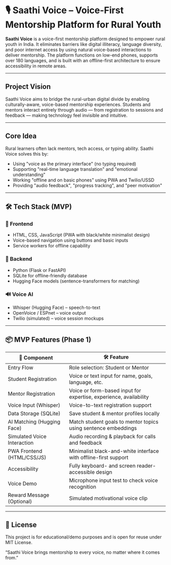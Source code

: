 # 🎙️ Saathi Voice – Voice-First Mentorship Platform for Rural Youth

**Saathi Voice** is a voice-first mentorship platform designed to empower rural youth in India. It eliminates barriers like digital illiteracy, language diversity, and poor internet access by using natural voice-based interactions to deliver mentorship. The platform functions on low-end phones, supports over 180 languages, and is built with an offline-first architecture to ensure accessibility in remote areas.

---

##  Project Vision

Saathi Voice aims to bridge the rural-urban digital divide by enabling culturally-aware, voice-based mentorship experiences. Students and mentors interact entirely through audio — from registration to sessions and feedback — making technology feel invisible and intuitive.

---

##  Core Idea

Rural learners often lack mentors, tech access, or typing ability. Saathi Voice solves this by:

* Using "voice as the primary interface" (no typing required)
* Supporting "real-time language translation" and "emotional understanding"
* Working "offline and on basic phones" using PWA and Twilio/USSD
* Providing "audio feedback", "progress tracking", and "peer motivation"

---

## 🛠️ Tech Stack (MVP)

### 🧩 Frontend

* HTML, CSS, JavaScript (PWA with black/white minimalist design)
* Voice-based navigation using buttons and basic inputs
* Service workers for offline capability

### 🧠 Backend

* Python (Flask or FastAPI)
* SQLite for offline-friendly database
* Hugging Face models (sentence-transformers for matching)

### 🔊 Voice AI

* Whisper (Hugging Face) – speech-to-text
* OpenVoice / ESPnet – voice output
* Twilio (simulated) – voice session mockups

---

## 📦 MVP Features (Phase 1)

| 🧩 Component                    | 🛠️ Feature                                                       |
| ------------------------------- | ----------------------------------------------------------------- |
| Entry Flow                  | Role selection: Student or Mentor                                 |
| Student Registration        | Voice or text input for name, goals, language, etc.               |
| Mentor Registration         | Voice or form-based input for expertise, experience, availability |
| Voice Input (Whisper)      | Voice-to-text registration support                                |
| Data Storage (SQLite)      | Save student & mentor profiles locally                            |
| AI Matching (Hugging Face)  | Match student goals to mentor topics using sentence embeddings    |
| Simulated Voice Interaction | Audio recording & playback for calls and feedback                 |
| PWA Frontend (HTML/CSS/JS)  | Minimalist black-and-white interface with offline-first support   |
| Accessibility               | Fully keyboard- and screen reader-accessible design               |
| Voice Demo                 | Microphone input test to check voice recognition                  |
| Reward Message (Optional)   | Simulated motivational voice clip                                 |

---




## 📜 License

This project is for educational/demo purposes and is open for reuse under MIT License.



 “Saathi Voice brings mentorship to every voice, no matter where it comes from.”

